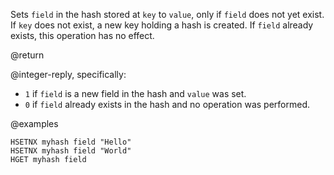Sets `field` in the hash stored at `key` to `value`, only if `field` does not
yet exist. If `key` does not exist, a new key holding a hash is created. If
`field` already exists, this operation has no effect.

@return

@integer-reply, specifically:

- `1` if `field` is a new field in the hash and `value` was set.
- `0` if `field` already exists in the hash and no operation was performed.

@examples

```cli
HSETNX myhash field "Hello"
HSETNX myhash field "World"
HGET myhash field
```

